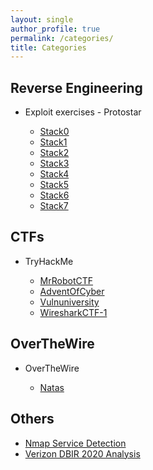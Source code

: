 ```yaml
---
layout: single
author_profile: true
permalink: /categories/
title: Categories
---
```


<h2>Reverse Engineering</h2>
<ul>
<li> Exploit exercises - Protostar</li>
<ul>
<li><a href="https://noobfrompitt.github.io/protostar-stack0/">Stack0</a></li>
<li><a href="https://noobfrompitt.github.io/protostar-stack1/">Stack1</a></li>
<li><a href="https://noobfrompitt.github.io/protostar-stack2/">Stack2</a></li>
<li><a href="https://noobfrompitt.github.io/protostar-stack3/">Stack3</a></li>
<li><a href="https://noobfrompitt.github.io/protostar-stack4/">Stack4</a></li>
<li><a href="https://noobfrompitt.github.io/protostar-stack5/">Stack5</a></li>
<li><a href="https://noobfrompitt.github.io/protostar-stack6/">Stack6</a></li>
<li><a href="https://noobfrompitt.github.io/protostar-stack7/">Stack7</a></li>
</ul>
</ul>

<h2>CTFs</h2>
<ul>
<li>TryHackMe</li>
<ul>
<li><a href="https://noobfrompitt.github.io/tryhackme-mrrobotctf/">MrRobotCTF</a></li>
<li><a href="https://noobfrompitt.github.io/tryhackme-adventofcyber/">AdventOfCyber</a></li>
<li><a href="https://noobfrompitt.github.io/tryhackme-vulnuniversity/">Vulnuniversity</a></li>
<li><a href="https://noobfrompitt.github.io/tryhackme-wiresharkctf1/">WiresharkCTF-1</a></li>
</ul>
</ul>

<h2>OverTheWire</h2>
<ul>
<li>OverTheWire</li>
<ul>
<li><a href="https://noobfrompitt.github.io/overthewire-natas1/">Natas</a></li>
</ul>
</ul>

<h2>Others</h2>
<ul>
<li><a href="https://noobfrompitt.github.io/research-nmappacketanalysis">Nmap Service Detection</a></li>
<li><a href="https://noobfrompitt.github.io/verizon-dbir2020">Verizon DBIR 2020 Analysis</a></li>
</ul>
